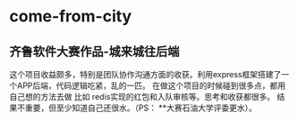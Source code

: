 # come-from-city

##  齐鲁软件大赛作品-城来城往后端 
 
 这个项目收益颇多，特别是团队协作沟通方面的收获。利用express框架搭建了一个APP后端，代码逻辑吃紧，乱的一匹。  在做这个项目的时候碰到很多点，都用自己想的方法去做
 比如 redis实现的红包和入队审核等。思考和收获都很多。 结果不重要，但至少知道自己还很水。（PS： **大赛石油大学评委更水）。
 
 

